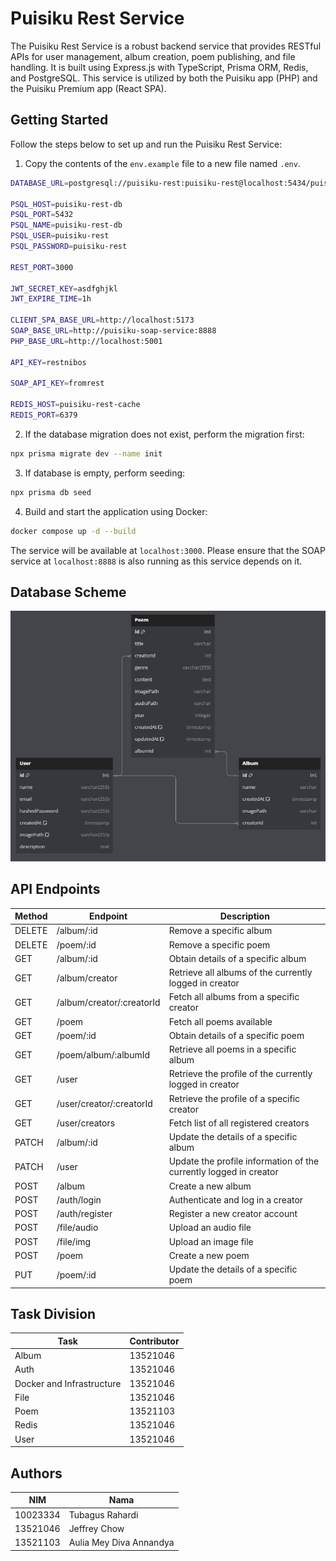 # Puisiku Rest Service

The Puisiku Rest Service is a robust backend service that provides RESTful APIs for user management, album creation, poem publishing, and file handling. It is built using Express.js with TypeScript, Prisma ORM, Redis, and PostgreSQL. This service is utilized by both the Puisiku app (PHP) and the Puisiku Premium app (React SPA).

## Getting Started

Follow the steps below to set up and run the Puisiku Rest Service:

1. Copy the contents of the `env.example` file to a new file named `.env`.

```bash
DATABASE_URL=postgresql://puisiku-rest:puisiku-rest@localhost:5434/puisiku-rest-db

PSQL_HOST=puisiku-rest-db
PSQL_PORT=5432
PSQL_NAME=puisiku-rest-db
PSQL_USER=puisiku-rest
PSQL_PASSWORD=puisiku-rest

REST_PORT=3000

JWT_SECRET_KEY=asdfghjkl
JWT_EXPIRE_TIME=1h

CLIENT_SPA_BASE_URL=http://localhost:5173
SOAP_BASE_URL=http://puisiku-soap-service:8888
PHP_BASE_URL=http://localhost:5001

API_KEY=restnibos

SOAP_API_KEY=fromrest

REDIS_HOST=puisiku-rest-cache
REDIS_PORT=6379
```

2. If the database migration does not exist, perform the migration first:
```bash
npx prisma migrate dev --name init
```

3. If database is empty, perform seeding:
```bash
npx prisma db seed
```

4. Build and start the application using Docker:
```bash
docker compose up -d --build
```

The service will be available at `localhost:3000`. Please ensure that the SOAP service at `localhost:8888` is also running as this service depends on it.

## Database Scheme

![Database ERD](docs/screenshots/erd.jpg)

## API Endpoints

| Method | Endpoint                  | Description                                                        |
|--------|---------------------------|--------------------------------------------------------------------|
| DELETE | /album/:id                | Remove a specific album                                            |
| DELETE | /poem/:id                 | Remove a specific poem                                             |
| GET    | /album/:id                | Obtain details of a specific album                                 |
| GET    | /album/creator            | Retrieve all albums of the currently logged in creator             |
| GET    | /album/creator/:creatorId | Fetch all albums from a specific creator                           |
| GET    | /poem                     | Fetch all poems available                                          |
| GET    | /poem/:id                 | Obtain details of a specific poem                                  |
| GET    | /poem/album/:albumId      | Retrieve all poems in a specific album                             |
| GET    | /user                     | Retrieve the profile of the currently logged in creator            |
| GET    | /user/creator/:creatorId  | Retrieve the profile of a specific creator                         |
| GET    | /user/creators            | Fetch list of all registered creators                              |
| PATCH  | /album/:id                | Update the details of a specific album                             |
| PATCH  | /user                     | Update the profile information of the currently logged in creator  |
| POST   | /album                    | Create a new album                                                 |
| POST   | /auth/login               | Authenticate and log in a creator                                  |
| POST   | /auth/register            | Register a new creator account                                     |
| POST   | /file/audio               | Upload an audio file                                               |
| POST   | /file/img                 | Upload an image file                                               |
| POST   | /poem                     | Create a new poem                                                  |
| PUT    | /poem/:id                 | Update the details of a specific poem                              |

## Task Division

| Task                      | Contributor  |
|---------------------------|--------------|
| Album                     | 13521046     |
| Auth                      | 13521046     |
| Docker and Infrastructure | 13521046     |
| File                      | 13521046     |
| Poem                      | 13521103     |
| Redis                     | 13521046     |
| User                      | 13521046     |


## Authors
| NIM      | Nama                    |
|----------|-------------------------|
| 10023334 | Tubagus Rahardi         |
| 13521046 | Jeffrey Chow            |
| 13521103 | Aulia Mey Diva Annandya |
